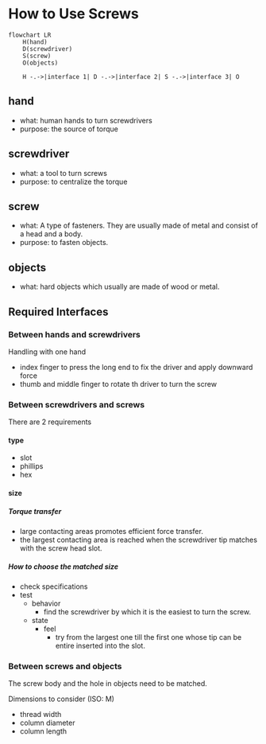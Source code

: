 # How to Use Screws

```mermaid
flowchart LR
    H(hand)
    D(screwdriver)
    S(screw)
    O(objects)

    H -.->|interface 1| D -.->|interface 2| S -.->|interface 3| O    
```

## hand

- what: human hands to turn screwdrivers
- purpose: the source of torque

## screwdriver

- what: a tool to turn screws
- purpose: to centralize the torque
  
## screw

- what: A type of fasteners. They are usually made of metal and consist of a head and a body.
- purpose: to fasten objects.

## objects

- what: hard objects which usually are made of wood or metal.

## Required Interfaces

### Between hands and screwdrivers

Handling with one hand
- index finger to press the long end to fix the driver and apply downward force
- thumb and middle finger to rotate th driver to turn the screw 

### Between screwdrivers and screws

There are 2 requirements

#### type

- slot
- phillips
- hex

#### size

##### Torque transfer

- large contacting areas promotes efficient force transfer.
- the largest contacting area is reached when the screwdriver tip matches with the screw head slot.

##### How to choose the matched size
- check specifications
- test
    - behavior
        - find the screwdriver by which it is the easiest to turn the screw.
    - state
        - feel
            - try from the largest one till the first one whose tip can be entire inserted into the slot. 

### Between screws and objects

The screw body and the hole in objects need to be matched.

Dimensions to consider (ISO: M)
- thread width
- column diameter
- column length
    
    